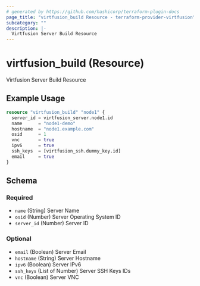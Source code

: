 ```yaml
---
# generated by https://github.com/hashicorp/terraform-plugin-docs
page_title: "virtfusion_build Resource - terraform-provider-virtfusion"
subcategory: ""
description: |-
  Virtfusion Server Build Resource
---
```


# virtfusion_build (Resource)

Virtfusion Server Build Resource

## Example Usage

```terraform
resource "virtfusion_build" "node1" {
  server_id = virtfusion_server.node1.id
  name      = "node1-demo"
  hostname  = "node1.example.com"
  osid      = 1
  vnc       = true
  ipv6      = true
  ssh_keys  = [virtfusion_ssh.dummy_key.id]
  email     = true
}
```

<!-- schema generated by tfplugindocs -->
## Schema

### Required

- `name` (String) Server Name
- `osid` (Number) Server Operating System ID
- `server_id` (Number) Server ID

### Optional

- `email` (Boolean) Server Email
- `hostname` (String) Server Hostname
- `ipv6` (Boolean) Server IPv6
- `ssh_keys` (List of Number) Server SSH Keys IDs
- `vnc` (Boolean) Server VNC
